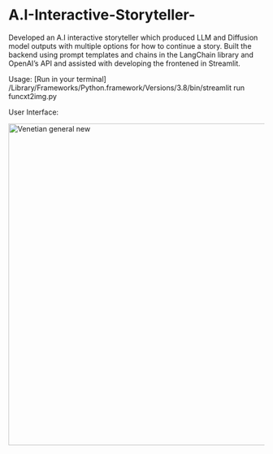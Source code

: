 # A.I-Interactive-Storyteller-
Developed an A.I interactive storyteller which produced LLM and Diffusion model outputs with multiple options for how to continue a story.
Built the backend using prompt templates and chains in the LangChain library and OpenAI’s API and assisted with developing the frontened in Streamlit.

Usage: [Run in your terminal] /Library/Frameworks/Python.framework/Versions/3.8/bin/streamlit run funcxt2img.py  

User Interface:


<img width="634" alt="Venetian general new" src="https://github.com/lucasjirwin/A.I-Interactive-Story-teller-/assets/76210253/1b76d2b3-12d3-41f3-bcde-889bb0807065">
